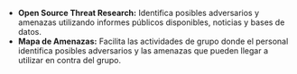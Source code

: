- **Open Source Threat Research:** Identifica posibles adversarios y amenazas utilizando informes públicos disponibles, noticias y bases de datos.
- **Mapa de Amenazas:** Facilita las actividades de grupo donde el personal identifica posibles adversarios y las amenazas que pueden llegar a utilizar en contra del grupo.
